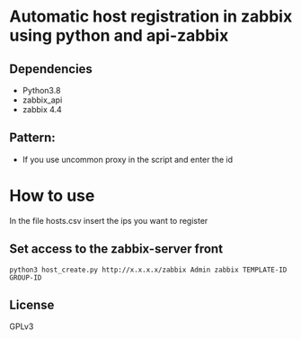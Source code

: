 # Automatic host registration in zabbix using python and api-zabbix

## Dependencies

- Python3.8
- zabbix_api
- zabbix 4.4

## Pattern:

- If you use uncommon proxy in the script and enter the id

# How to use

In the file hosts.csv insert the ips you want to register

## Set access to the zabbix-server front
```
python3 host_create.py http://x.x.x.x/zabbix Admin zabbix TEMPLATE-ID GROUP-ID
```
## License
GPLv3